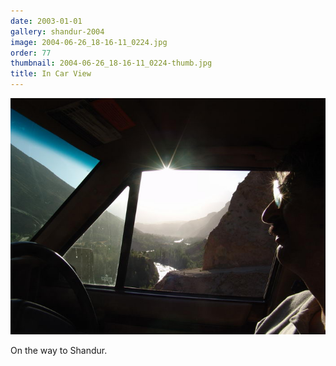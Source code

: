 ```yaml
---
date: 2003-01-01
gallery: shandur-2004
image: 2004-06-26_18-16-11_0224.jpg
order: 77
thumbnail: 2004-06-26_18-16-11_0224-thumb.jpg
title: In Car View
---
```


![In Car View](./2004-06-26_18-16-11_0224.jpg)

On the way to Shandur.
